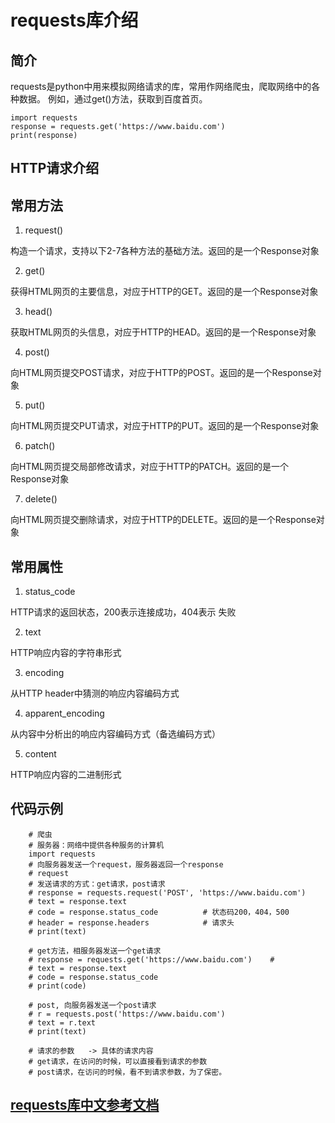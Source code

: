 # requests库介绍
## 简介

requests是python中用来模拟网络请求的库，常用作网络爬虫，爬取网络中的各种数据。
例如，通过get()方法，获取到百度首页。

    import requests
    response = requests.get('https://www.baidu.com')
    print(response)
 
## HTTP请求介绍


## 常用方法
1. request()

构造一个请求，支持以下2-7各种方法的基础方法。返回的是一个Response对象

2. get()

获得HTML网页的主要信息，对应于HTTP的GET。返回的是一个Response对象

3. head()

获取HTML网页的头信息，对应于HTTP的HEAD。返回的是一个Response对象

4. post()

向HTML网页提交POST请求，对应于HTTP的POST。返回的是一个Response对象

5. put()

向HTML网页提交PUT请求，对应于HTTP的PUT。返回的是一个Response对象

6. patch()

向HTML网页提交局部修改请求，对应于HTTP的PATCH。返回的是一个Response对象

7. delete()

向HTML网页提交删除请求，对应于HTTP的DELETE。返回的是一个Response对象

## 常用属性
1. status_code

HTTP请求的返回状态，200表示连接成功，404表示 失败

2. text

HTTP响应内容的字符串形式

3. encoding

从HTTP  header中猜测的响应内容编码方式

4. apparent_encoding

从内容中分析出的响应内容编码方式（备选编码方式）

5. content

HTTP响应内容的二进制形式

## 代码示例
        # 爬虫
        # 服务器：网络中提供各种服务的计算机
        import requests
        # 向服务器发送一个request，服务器返回一个response
        # request
        # 发送请求的方式：get请求，post请求
        # response = requests.request('POST', 'https://www.baidu.com')
        # text = response.text
        # code = response.status_code          # 状态码200，404，500
        # header = response.headers            # 请求头
        # print(text)

        # get方法，相服务器发送一个get请求
        # response = requests.get('https://www.baidu.com')    #
        # text = response.text
        # code = response.status_code
        # print(code)

        # post, 向服务器发送一个post请求
        # r = requests.post('https://www.baidu.com')
        # text = r.text
        # print(text)

        # 请求的参数   -> 具体的请求内容
        # get请求，在访问的时候，可以直接看到请求的参数
        # post请求，在访问的时候，看不到请求参数，为了保密。

## [requests库中文参考文档](http://2.python-requests.org/zh_CN/latest/user/quickstart.html)
